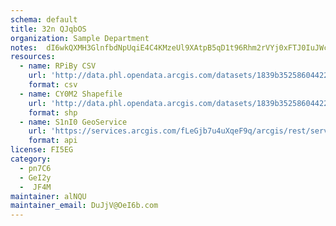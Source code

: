 ```yaml
---
schema: default
title: 32n QJqbOS 
organization: Sample Department 
notes:  dI6wkQXMH3GlnfbdNpUqiE4C4KMzeUl9XAtpB5qD1t96Rhm2rVYj0xFTJ0IuJWcFSGH178xTnyZsm5javhBiKarOocsDzPWYQ8g 
resources:
  - name: RPiBy CSV
    url: 'http://data.phl.opendata.arcgis.com/datasets/1839b35258604422b0b520cbb668df0d_0.csv'
    format: csv
  - name: CY0M2 Shapefile
    url: 'http://data.phl.opendata.arcgis.com/datasets/1839b35258604422b0b520cbb668df0d_0.zip'
    format: shp
  - name: S1nI0 GeoService
    url: 'https://services.arcgis.com/fLeGjb7u4uXqeF9q/arcgis/rest/services/Air_Monitoring_Stations/FeatureServer/0/query'
    format: api
license: FI5EG 
category:
  - pn7C6 
  - GeI2y 
  -  JF4M 
maintainer: alNQU  
maintainer_email: DuJjV@OeI6b.com
---
```

